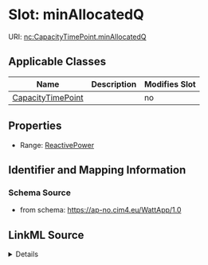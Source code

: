 # Slot: minAllocatedQ

URI: [nc:CapacityTimePoint.minAllocatedQ](https://cim4.eu/ns/nc#CapacityTimePoint.minAllocatedQ)



<!-- no inheritance hierarchy -->




## Applicable Classes

| Name | Description | Modifies Slot |
| --- | --- | --- |
[CapacityTimePoint](CapacityTimePoint.md) |  |  no  |







## Properties

* Range: [ReactivePower](ReactivePower.md)





## Identifier and Mapping Information







### Schema Source


* from schema: https://ap-no.cim4.eu/WattApp/1.0




## LinkML Source

<details>
```yaml
name: minAllocatedQ
description: ''
from_schema: https://ap-no.cim4.eu/WattApp/1.0
slot_uri: nc:CapacityTimePoint.minAllocatedQ
alias: minAllocatedQ
owner: CapacityTimePoint
domain_of:
- CapacityTimePoint
range: ReactivePower
minimum_cardinality: 0
maximum_cardinality: 1

```
</details>